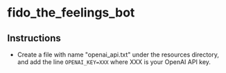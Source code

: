 # fido_the_feelings_bot

## Instructions

* Create a file with name "openai_api.txt"  under the resources directory, and add the line ```OPENAI_KEY=XXX``` where XXX is your OpenAI API key.


